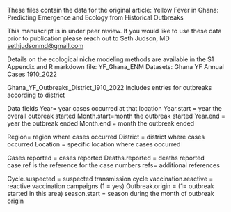 These files contain the data for the original article:
Yellow Fever in Ghana: Predicting Emergence and Ecology from Historical Outbreaks

This manuscript is in under peer review. If you would like to use these data prior to publication please reach out to Seth Judson, MD sethjudsonmd@gmail.com


Details on the ecological niche modeling methods are available in the S1 Appendix and R markdown file: YF_Ghana_ENM
Datasets:
Ghana YF Annual Cases 1910_2022

Ghana_YF_Outbreaks_District_1910_2022
Includes entries for outbreaks according to district

Data fields
Year= year cases occurred at that location
Year.start = year the overall outbreak started
Month.start=month the outbreak started
Year.end = year the outbreak ended
Month.end = month the outbreak ended

Region= region where cases occurred
District = district where cases occurred
Location = specific location where cases occurred

Cases.reported = cases reported
Deaths.reported = deaths reported
case.ref is the reference for the case numbers
refs= additional references

Cycle.suspected = suspected transmission cycle
vaccination.reactive = reactive vaccination campaigns (1 = yes)
Outbreak.origin = (1= outbreak started in this area)
season.start = season during the month of outbreak origin

